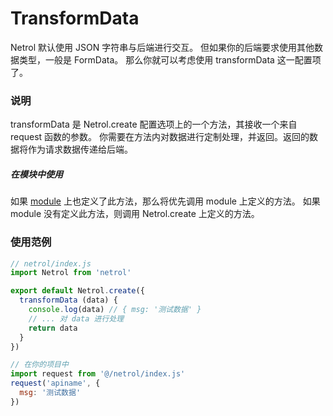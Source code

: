 # TransformData

Netrol 默认使用 JSON 字符串与后端进行交互。
但如果你的后端要求使用其他数据类型，一般是 FormData。
那么你就可以考虑使用 transformData 这一配置项了。

### 说明

transformData 是 Netrol.create 配置选项上的一个方法，其接收一个来自 request 函数的参数。
你需要在方法内对数据进行定制处理，并返回。返回的数据将作为请求数据传递给后端。

##### 在模块中使用
如果 [module](./module.md) 上也定义了此方法，那么将优先调用 module 上定义的方法。
如果 module 没有定义此方法，则调用 Netrol.create 上定义的方法。

### 使用范例

```javascript
// netrol/index.js
import Netrol from 'netrol'

export default Netrol.create({
  transformData (data) {
    console.log(data) // { msg: '测试数据' }
    // ... 对 data 进行处理
    return data
  }
})

// 在你的项目中
import request from '@/netrol/index.js'
request('apiname', { 
  msg: '测试数据' 
})
```